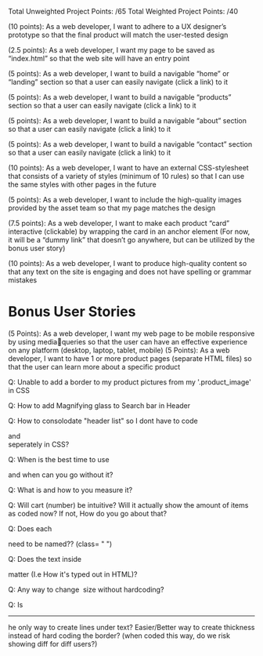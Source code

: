 Total Unweighted Project Points: /65
Total Weighted Project Points: /40

(10 points): As a web developer, I want to adhere to a UX designer’s prototype so that the final
product will match the user-tested design

(2.5 points): As a web developer, I want my page to be saved as “index.html” so that the web
site will have an entry point

(5 points): As a web developer, I want to build a navigable “home” or “landing” section so that
a user can easily navigate (click a link) to it

(5 points): As a web developer, I want to build a navigable “products” section so that a user can
easily navigate (click a link) to it

(5 points): As a web developer, I want to build a navigable “about” section so that a user can
easily navigate (click a link) to it

(5 points): As a web developer, I want to build a navigable “contact” section so that a user can
easily navigate (click a link) to it

(10 points): As a web developer, I want to have an external CSS-stylesheet that consists of a
variety of styles (minimum of 10 rules) so that I can use the same styles with other pages in the
future

(5 points): As a web developer, I want to include the high-quality images provided by the asset
team so that my page matches the design

(7.5 points): As a web developer, I want to make each product “card” interactive (clickable) by
wrapping the card in an anchor element
(For now, it will be a “dummy link” that doesn’t go anywhere, but can be utilized by the
bonus user story)

(10 points): As a web developer, I want to produce high-quality content so that any text on the
site is engaging and does not have spelling or grammar mistakes

# Bonus User Stories
(5 Points): As a web developer, I want my web page to be mobile responsive by using mediaqueries so that the user can have an effective experience on any platform (desktop, laptop,
tablet, mobile)
(5 Points): As a web developer, I want to have 1 or more product pages (separate HTML files) so
that the user can learn more about a specific product


Q: Unable to add a border to my product pictures from my '.product_image' in CSS

Q: How to add Magnifying glass to Search bar in Header

Q: How to consolodate "header list" so I dont have to code <nav a> and <nav li> seperately in CSS?

Q: When is the best time to use <div> and when can you go without it?

Q: What is <rem> and how to you measure it? 

Q: Will cart (number) be intuitive? Will it actually show the amount of items as coded now? If not, How do you go about that?

Q: Does each <div> need to be named?? (class= " ")

Q: Does the text inside <p> matter (I.e How it's typed out in HTML)?

Q: Any way to change <img> size without hardcoding?

Q: Is <hr> he only way to create lines under text? Easier/Better way to create thickness instead of hard coding the border? (when coded this way, do we risk showing diff for diff users?)
